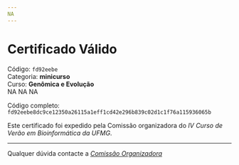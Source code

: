 ```yaml
---
NA
---
```


# Certificado Válido

Código: `fd92eebe`<br>
Categoria: **minicurso**<br>
Curso: **Genômica e Evolução**<br>
NA
NA
NA


Código completo: `fd92eebe8dc9ce12350a26115a1eff1cd42e296b839c02d1c1f76a115936065b`


Este certificado foi expedido pela Comissão organizadora do *IV Curso de Verão em Bioinformática da UFMG*.

----

Qualquer dúvida contacte a [_Comissão Organizadora_](<mailto:cursobioinfoufmg@gmail.com$subject=[Certificados]>)

